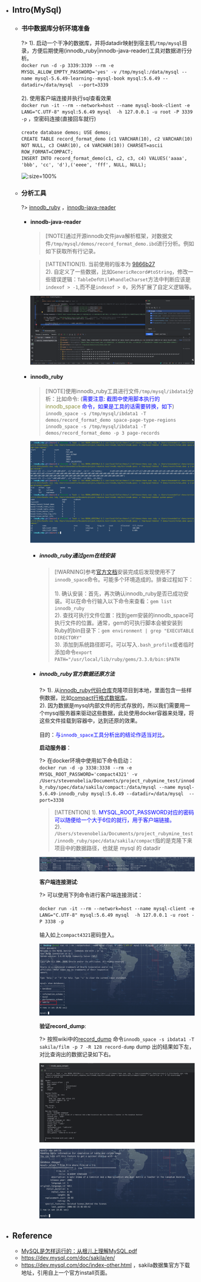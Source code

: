 * ## Intro(MySql)

    + ### 书中数据库分析环境准备

        <!-- panels:start -->
        <!-- div:left-panel-55 -->
        ?> 1). 启动一个干净的数据库，并将datadir映射到宿主机`/tmp/mysql`目录，方便后期使用(innodb_ruby|innodb-java-reader)工具对数据进行分析。
        <br>`docker run -d -p 3339:3339 --rm -e MYSQL_ALLOW_EMPTY_PASSWORD='yes' -v /tmp/mysql:/data/mysql --name mysql-5.6.49-learning--mysql-book mysql:5.6.49 --datadir=/data/mysql  --port=3339`
        <br><br>2). 使用客户端连接并执行sql查看效果
        <br>`docker run -it --rm --network=host --name mysql-book-client -e LANG="C.UTF-8" mysql:5.6.49 mysql  -h 127.0.0.1 -u root -P 3339 -p` ，空密码连接(直接回车就行)
        <br><br>`create database demos; USE demos;`
        <br>`CREATE TABLE record_format_demo (c1 VARCHAR(10), c2 VARCHAR(10) NOT NULL, c3 CHAR(10), c4 VARCHAR(10)) CHARSET=ascii ROW_FORMAT=COMPACT;`
        <br>`INSERT INTO record_format_demo(c1, c2, c3, c4) VALUES('aaaa', 'bbb', 'cc', 'd'),('eeee', 'fff', NULL, NULL);`
        <!-- div:right-panel-45 -->
        ![](/.images/doc/framework/mysql/book/readme-book-01.png ':size=100%')
        <!-- panels:end -->

    + ### 分析工具

        ?> [innodb_ruby](https://github.com/jeremycole/innodb_ruby) ，[innodb-java-reader](https://github.com/alibaba/innodb-java-reader)

        - #### innodb-java-reader

            > [!NOTE]通过开源innodb文件java解析框架，对数据文件`/tmp/mysql/demos/record_format_demo.ibd`进行分析。例如如下获取所有行记录。

            > [!ATTENTION]1). 当前使用的版本为 [9866b27](https://github.com/alibaba/innodb-java-reader/tree/9866b27eefdc61ed6f3282a68ce1948d462d6751)
            <br>2). 自定义了一些数据，比如`GenericRecord#toString`，修改一些错误逻辑：`TableDefUtil#handleCharset`方法中判断应该是`indexof > -1`,而不是`indexof > 0`，另外扩展了自定义逻辑等。

            ![](/.images/doc/framework/mysql/book/readme-innodb-java-reader-01.png ':size=60%')
        
        - #### innodb_ruby

            > [!NOTE]使用innodb_ruby工具进行文件`/tmp/mysql/ibdata1`分析：比如命令: (<span style='color: blue'>需要注意: 截图中使用脚本执行的 <span style='color: #89903f'>innodb_space</span> 命令，如果是工具的话需要转换，如下</span>)
            <br>`innodb_space -s /tmp/mysql/ibdata1 -T demos/record_format_demo space-page-type-regions`
            <br>`innodb_space -s /tmp/mysql/ibdata1 -T demos/record_format_demo -p 3 page-records`

            ![](/.images/doc/framework/mysql/book/readme-book-02.png ':size=60%')

            * ##### innodb_ruby通过gem在线安装

                > [!WARNING]参考[官方文档](https://github.com/jeremycole/innodb_ruby/wiki#installing-using-rubygems)安装完成后发现使用不了`innodb_space`命令。可能多个环境造成的。排查过程如下：
                <br><br>1). 确认安装：首先，再次确认innodb_ruby是否已成功安装。可以在命令行输入以下命令来查看：`gem list innodb_ruby`
                <br>2). 查找可执行文件位置：找到gem安装的innodb_space可执行文件的位置。通常，gem的可执行脚本会被安装到Ruby的bin目录下：`gem environment | grep "EXECUTABLE DIRECTORY"`
                <br>3). 添加到系统路径即可。可以写入`.bash_profile`或者临时添加命令`export PATH="/usr/local/lib/ruby/gems/3.3.0/bin:$PATH`

            * ##### innodb_ruby官方数据还原方法

                ?> 1). 从[innodb_ruby代码仓库](https://github.com/jeremycole/innodb_ruby.git)克隆项目到本地，里面包含一些样例数据，比如[compact行格式数据库](https://github.com/jeremycole/innodb_ruby/tree/master/spec/data/sakila/compact)。
                <br>2). 因为数据是mysql内部文件的形式存放的，所以我们需要用一个mysql服务器来驱动这些数据，此处使用docker容器来处理，将这些文件挂载到容器中，达到还原的效果。
                <br><br>目的：<span style="color: blue">与`innodb_space`工具分析出的结论作适当对比</span>。

                **启动服务器**：

                ?> 在docker环境中使用如下命令启动：
                <br>`docker run -d -p 3338:3338 --rm -e MYSQL_ROOT_PASSWORD='compact4321' -v /Users/stevenobelia/Documents/project_rubymine_test/innodb_ruby/spec/data/sakila/compact:/data/mysql --name mysql-5.6.49-innodb_ruby mysql:5.6.49 --datadir=/data/mysql  --port=3338`

                > [!ATTENTION] 1). <span style="color: blue">MYSQL_ROOT_PASSWORD对应的密码可以随便给一个大于6位的就行，用于客户端链接。</span>
                <br>2). `/Users/stevenobelia/Documents/project_rubymine_test/innodb_ruby/spec/data/sakila/compact`指的是克隆下来项目中的数据路径，也就是 mysql 的 datadir

                ![](/.images/doc/framework/mysql/book/readme-innodb-ruby-01.png ':size=100%')

                **客户端连接测试**:

                <!-- panels:start -->
                <!-- div:left-panel-70 -->
                ?> 可以使用下列命令进行客户端连接测试：
                <br><br>`docker run -it --rm --network=host --name mysql-client -e LANG="C.UTF-8" mysql:5.6.49 mysql  -h 127.0.0.1 -u root -P 3338 -p`
                <br><br>输入如上`compact4321`密码登入。

                <!-- div:right-panel-30 -->
                ![](/.images/doc/framework/mysql/book/readme-innodb-ruby-02.png ':size=100%')
                <!-- panels:end -->

                **验证record_dump**:

                ?> 按照wiki中的[record_dump](https://github.com/jeremycole/innodb_ruby/wiki#record-dump) 命令`innodb_space -s ibdata1 -T sakila/film -p 7 -R 128 record-dump` dump 出的结果如下左，对比查询出的数据记录如下右。

                <!-- panels:start -->
                <!-- div:left-panel-45 -->
                ![](/.images/doc/framework/mysql/book/readme-innodb-ruby-03.png ':size=100%')
                <!-- div:right-panel-55 -->
                ![](/.images/doc/framework/mysql/book/readme-innodb-ruby-04.png ':size=92%')
                <!-- panels:end -->

* ## Reference
    + [MySQL是怎样运行的：从根儿上理解MySQL.pdf]()
    + https://dev.mysql.com/doc/sakila/en/
    + https://dev.mysql.com/doc/index-other.html ，sakila数据集官方下载地址，引用自上一个官方install页面。